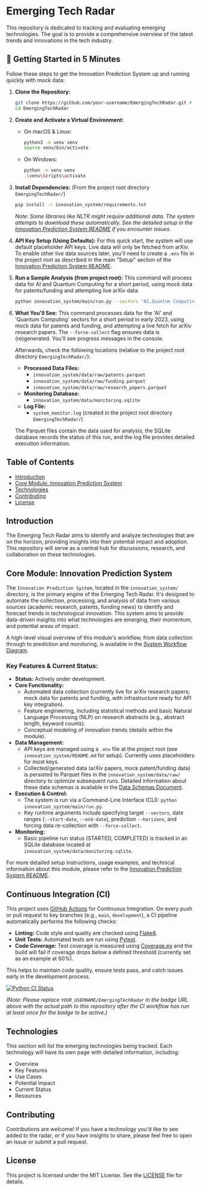 # Emerging Tech Radar

This repository is dedicated to tracking and evaluating emerging technologies. The goal is to provide a comprehensive overview of the latest trends and innovations in the tech industry.

## 🚀 Getting Started in 5 Minutes

Follow these steps to get the Innovation Prediction System up and running quickly with mock data:

1.  **Clone the Repository:**
    ```bash
    git clone https://github.com/your-username/EmergingTechRadar.git # Replace with actual repo URL
    cd EmergingTechRadar
    ```

2.  **Create and Activate a Virtual Environment:**
    *   On macOS & Linux:
        ```bash
        python3 -m venv venv
        source venv/bin/activate
        ```
    *   On Windows:
        ```bash
        python -m venv venv
        .\venv\Scripts\activate
        ```

3.  **Install Dependencies:**
    (From the project root directory `EmergingTechRadar/`)
    ```bash
    pip install -r innovation_system/requirements.txt
    ```
    *Note: Some libraries like NLTK might require additional data. The system attempts to download these automatically. See the detailed setup in the [Innovation Prediction System README](./innovation_system/README.md) if you encounter issues.*

4.  **API Key Setup (Using Defaults):**
    For this quick start, the system will use default placeholder API keys. Live data will only be fetched from arXiv. To enable other live data sources later, you'll need to create a `.env` file in the project root as described in the main "Setup" section of the [Innovation Prediction System README](./innovation_system/README.md).

5.  **Run a Sample Analysis (from project root):**
    This command will process data for AI and Quantum Computing for a short period, using mock data for patents/funding and attempting live arXiv data.
    ```bash
    python innovation_system/main/run.py --sectors "AI,Quantum Computing" --start-date 2023-01-01 --end-date 2023-01-07 --horizons "6" --force-collect
    ```

6.  **What You'll See:**
    This command processes data for the 'AI' and 'Quantum Computing' sectors for a short period in early 2023, using mock data for patents and funding, and attempting a live fetch for arXiv research papers. The `--force-collect` flag ensures data is (re)generated. You'll see progress messages in the console.

    Afterwards, check the following locations (relative to the project root directory `EmergingTechRadar/`):
    *   **Processed Data Files:**
        *   `innovation_system/data/raw/patents.parquet`
        *   `innovation_system/data/raw/funding.parquet`
        *   `innovation_system/data/raw/research_papers.parquet`
    *   **Monitoring Database:**
        *   `innovation_system/data/monitoring.sqlite`
    *   **Log File:**
        *   `system_monitor.log` (created in the project root directory `EmergingTechRadar/`)

    The Parquet files contain the data used for analysis, the SQLite database records the status of this run, and the log file provides detailed execution information.

## Table of Contents

- [Introduction](#introduction)
- [Core Module: Innovation Prediction System](#core-module-innovation-prediction-system)
- [Technologies](#technologies)
- [Contributing](#contributing)
- [License](#license)

## Introduction

The Emerging Tech Radar aims to identify and analyze technologies that are on the horizon, providing insights into their potential impact and adoption. This repository will serve as a central hub for discussions, research, and collaboration on these technologies.

## Core Module: Innovation Prediction System

The `Innovation Prediction System`, located in the `innovation_system/` directory, is the primary engine of the Emerging Tech Radar. It's designed to automate the collection, processing, and analysis of data from various sources (academic research, patents, funding news) to identify and forecast trends in technological innovation. This system aims to provide data-driven insights into what technologies are emerging, their momentum, and potential areas of impact.

A high-level visual overview of this module's workflow, from data collection through to prediction and monitoring, is available in the [System Workflow Diagram](./docs/flow.md).

### Key Features & Current Status:

*   **Status:** Actively under development.
*   **Core Functionality:**
    *   Automated data collection (currently live for arXiv research papers; mock data for patents and funding, with infrastructure ready for API key integration).
    *   Feature engineering, including statistical methods and basic Natural Language Processing (NLP) on research abstracts (e.g., abstract length, keyword counts).
    *   Conceptual modeling of innovation trends (details within the module).
*   **Data Management:**
    *   API keys are managed using a `.env` file at the project root (see `innovation_system/README.md` for setup). Currently uses placeholders for most keys.
    *   Collected/generated data (arXiv papers, mock patent/funding data) is persisted to Parquet files in the `innovation_system/data/raw/` directory to optimize subsequent runs. Detailed information about these data schemas is available in the [Data Schemas Document](./docs/data_schema.md).
*   **Execution & Control:**
    *   The system is run via a Command-Line Interface (CLI): `python innovation_system/main/run.py`.
    *   Key runtime arguments include specifying target `--sectors`, date ranges (`--start-date`, `--end-date`), prediction `--horizons`, and forcing data re-collection with `--force-collect`.
*   **Monitoring:**
    *   Basic pipeline run status (STARTED, COMPLETED) is tracked in an SQLite database located at `innovation_system/data/monitoring.sqlite`.

For more detailed setup instructions, usage examples, and technical information about this module, please refer to the [Innovation Prediction System README](./innovation_system/README.md).

## Continuous Integration (CI)

This project uses [GitHub Actions](https://github.com/features/actions) for Continuous Integration. On every push or pull request to key branches (e.g., `main`, `development`), a CI pipeline automatically performs the following checks:

*   **Linting:** Code style and quality are checked using [Flake8](https://flake8.pycqa.org/).
*   **Unit Tests:** Automated tests are run using [Pytest](https://pytest.org/).
*   **Code Coverage:** Test coverage is measured using [Coverage.py](https://coverage.readthedocs.io/) and the build will fail if coverage drops below a defined threshold (currently set as an example at 60%).

This helps to maintain code quality, ensure tests pass, and catch issues early in the development process.

[![Python CI Status](https://github.com/YOUR_USERNAME/EmergingTechRadar/actions/workflows/ci.yml/badge.svg)](https://github.com/YOUR_USERNAME/EmergingTechRadar/actions/workflows/ci.yml)

*(Note: Please replace `YOUR_USERNAME/EmergingTechRadar` in the badge URL above with the actual path to this repository after the CI workflow has run at least once for the badge to be active.)*

## Technologies

This section will list the emerging technologies being tracked. Each technology will have its own page with detailed information, including:

- Overview
- Key Features
- Use Cases
- Potential Impact
- Current Status
- Resources

## Contributing

Contributions are welcome! If you have a technology you'd like to see added to the radar, or if you have insights to share, please feel free to open an issue or submit a pull request.

## License

This project is licensed under the MIT License. See the [LICENSE](LICENSE) file for details.
